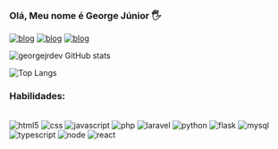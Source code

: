 ### Olá, Meu nome é George Júnior 🖐️

[![blog](https://img.shields.io/badge/Portifólio-0DBD8B?style=for-the-badge&logo=About.me&logoColor=white)](https://georgejrdev.github.io/Portfolio)
[![blog](https://img.shields.io/badge/Instagram-E4405F?style=for-the-badge&logo=instagram&logoColor=white
)](https://www.instagram.com/ctt.george/)
[![blog](https://img.shields.io/badge/LinkedIn-0077B5?style=for-the-badge&logo=linkedin&logoColor=white
)](https://www.linkedin.com/in/george-j%C3%BAnior-b26776268)

![georgejrdev GitHub stats](https://github-readme-stats.vercel.app/api?username=georgejrdev&show_icons=true&theme=dracula)

![Top Langs](https://github-readme-stats.vercel.app/api/top-langs/?username=georgejrdev&layout=compact&theme=dracula&hide=css,jupyter%20notebook,html)

### Habilidades:

<div style="display: inline_block"><br/> 
    <img margin="5 align="center" alt="html5" src="https://img.shields.io/badge/HTML5-E34F26?style=for-the-badge&logo=html5&logoColor=white"/>
    <img margin="5 align="center" alt="css" src="https://img.shields.io/badge/CSS3-1572B6?style=for-the-badge&logo=css3&logoColor=white"/>
    <img margin="5 align="center" alt="javascript" src="https://img.shields.io/badge/JavaScript-F7DF1E?style=for-the-badge&logo=javascript&logoColor=black"/>
    <img margin="5 align="center" alt="php" src="https://img.shields.io/badge/PHP-777BB4?style=for-the-badge&logo=php&logoColor=white"/>
    <img margin="5 align="center" alt="laravel" src="https://img.shields.io/badge/Laravel-FF2D20?style=for-the-badge&logo=laravel&logoColor=white"/>
    <img margin="5 align="center" alt="python" src="https://img.shields.io/badge/Python-14354C?style=for-the-badge&logo=python&logoColor=white"/>
    <img margin="5 align="center" alt="flask" src="https://img.shields.io/badge/Flask-000000?style=for-the-badge&logo=flask&logoColor=white"/>
    <img margin="5 align="center" alt="mysql" src="https://img.shields.io/badge/MySQL-005C84?style=for-the-badge&logo=mysql&logoColor=white"/>
    <img margin="5 align="center" alt="typescript" src="https://img.shields.io/badge/TypeScript-007ACC?style=for-the-badge&logo=typescript&logoColor=white"/>
    <img margin="5 align="center" alt="node" src="https://img.shields.io/badge/Node.js-43853D?style=for-the-badge&logo=node.js&logoColor=white"/>
    <img margin="5 align="center" alt="react" src="https://img.shields.io/badge/React-20232A?style=for-the-badge&logo=react&logoColor=61DAFB"/>
    <img margin="5 align="center" alt="" src="https://img.shields.io/badge/React_Native-20232A?style=for-the-badge&logo=react&logoColor=61DAFB"/>
    <img margin="5 align="center" alt="" src="https://img.shields.io/badge/Vue.js-35495E?style=for-the-badge&logo=vue.js&logoColor=4FC08D"/>
    <img margin="5 align="center" alt="" src="https://img.shields.io/badge/Amazon_AWS-232F3E?style=for-the-badge&logo=amazon-aws&logoColor=white"/>
    <img margin="5 align="center" alt="" src="https://img.shields.io/badge/Unity-100000?style=for-the-badge&logo=unity&logoColor=white"/>
    
</div>
